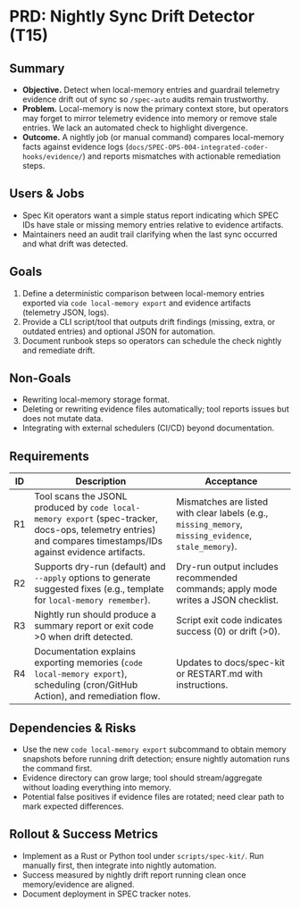 # PRD: Nightly Sync Drift Detector (T15)

## Summary
- **Objective.** Detect when local-memory entries and guardrail telemetry evidence drift out of sync so `/spec-auto` audits remain trustworthy.
- **Problem.** Local-memory is now the primary context store, but operators may forget to mirror telemetry evidence into memory or remove stale entries. We lack an automated check to highlight divergence.
- **Outcome.** A nightly job (or manual command) compares local-memory facts against evidence logs (`docs/SPEC-OPS-004-integrated-coder-hooks/evidence/`) and reports mismatches with actionable remediation steps.

## Users & Jobs
- Spec Kit operators want a simple status report indicating which SPEC IDs have stale or missing memory entries relative to evidence artifacts.
- Maintainers need an audit trail clarifying when the last sync occurred and what drift was detected.

## Goals
1. Define a deterministic comparison between local-memory entries exported via `code local-memory export` and evidence artifacts (telemetry JSON, logs).
2. Provide a CLI script/tool that outputs drift findings (missing, extra, or outdated entries) and optional JSON for automation.
3. Document runbook steps so operators can schedule the check nightly and remediate drift.

## Non-Goals
- Rewriting local-memory storage format.
- Deleting or rewriting evidence files automatically; tool reports issues but does not mutate data.
- Integrating with external schedulers (CI/CD) beyond documentation.

## Requirements
| ID | Description | Acceptance |
| --- | --- | --- |
| R1 | Tool scans the JSONL produced by `code local-memory export` (spec-tracker, docs-ops, telemetry entries) and compares timestamps/IDs against evidence artifacts. | Mismatches are listed with clear labels (e.g., `missing_memory`, `missing_evidence`, `stale_memory`). |
| R2 | Supports dry-run (default) and `--apply` options to generate suggested fixes (e.g., template for `local-memory remember`). | Dry-run output includes recommended commands; apply mode writes a JSON checklist. |
| R3 | Nightly run should produce a summary report or exit code >0 when drift detected. | Script exit code indicates success (0) or drift (>0). |
| R4 | Documentation explains exporting memories (`code local-memory export`), scheduling (cron/GitHub Action), and remediation flow. | Updates to docs/spec-kit or RESTART.md with instructions. |

## Dependencies & Risks
- Use the new `code local-memory export` subcommand to obtain memory snapshots before running drift detection; ensure nightly automation runs the command first.
- Evidence directory can grow large; tool should stream/aggregate without loading everything into memory.
- Potential false positives if evidence files are rotated; need clear path to mark expected differences.

## Rollout & Success Metrics
- Implement as a Rust or Python tool under `scripts/spec-kit/`. Run manually first, then integrate into nightly automation.
- Success measured by nightly drift report running clean once memory/evidence are aligned.
- Document deployment in SPEC tracker notes.
